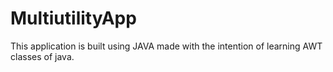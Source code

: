 # MultiutilityApp
This application is built using JAVA made with the intention of learning AWT classes of java.
